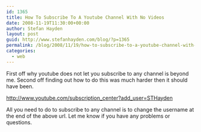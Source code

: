 ```yaml
---
id: 1365
title: How To Subscribe To A Youtube Channel With No Videos
date: 2008-11-19T11:30:00+00:00
author: Stefan Hayden
layout: post
guid: http://www.stefanhayden.com/blog/?p=1365
permalink: /blog/2008/11/19/how-to-subscribe-to-a-youtube-channel-with-no-videos/
categories:
  - web
---
```

First off why youtube does not let you subscribe to any channel is beyond me. Second off finding out how to do this was much harder then it should have been.

<a href="http://www.youtube.com/subscription_center?add_user=STHayden">http://www.youtube.com/subscription_center?add_user=STHayden</a>

All you need to do to subscribe to any channel is to change the username at the end of the above url. Let me know if you have any problems or questions.